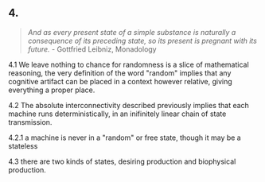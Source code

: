 ## 4.

> _And as every present state of a simple substance is naturally a consequence of its preceding state, so its present is pregnant with its future._ - Gottfried Leibniz, Monadology


4.1 We leave nothing to chance for randomness is a slice of mathematical reasoning, the very definition of the word "random" implies that any cognitive artifact can be placed in a context however relative, giving everything a proper place. 


4.2 The absolute interconnectivity described previously implies that each machine runs deterministically, in an inifinitely linear chain of state transmission.

4.2.1 a machine is never in a "random" or free state, though it may be a stateless


4.3 there are two kinds of states, desiring production and biophysical production.
